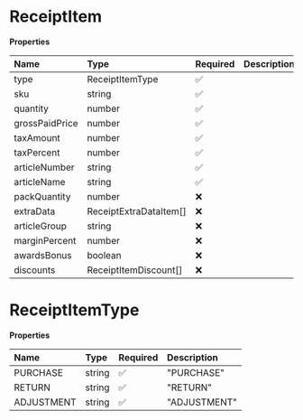 # ReceiptItem

**Properties**

| Name           | Type                   | Required | Description |
| :------------- | :--------------------- | :------- | :---------- |
| type           | ReceiptItemType        | ✅       |             |
| sku            | string                 | ✅       |             |
| quantity       | number                 | ✅       |             |
| grossPaidPrice | number                 | ✅       |             |
| taxAmount      | number                 | ✅       |             |
| taxPercent     | number                 | ✅       |             |
| articleNumber  | string                 | ✅       |             |
| articleName    | string                 | ✅       |             |
| packQuantity   | number                 | ❌       |             |
| extraData      | ReceiptExtraDataItem[] | ❌       |             |
| articleGroup   | string                 | ❌       |             |
| marginPercent  | number                 | ❌       |             |
| awardsBonus    | boolean                | ❌       |             |
| discounts      | ReceiptItemDiscount[]  | ❌       |             |

# ReceiptItemType

**Properties**

| Name       | Type   | Required | Description  |
| :--------- | :----- | :------- | :----------- |
| PURCHASE   | string | ✅       | "PURCHASE"   |
| RETURN     | string | ✅       | "RETURN"     |
| ADJUSTMENT | string | ✅       | "ADJUSTMENT" |
